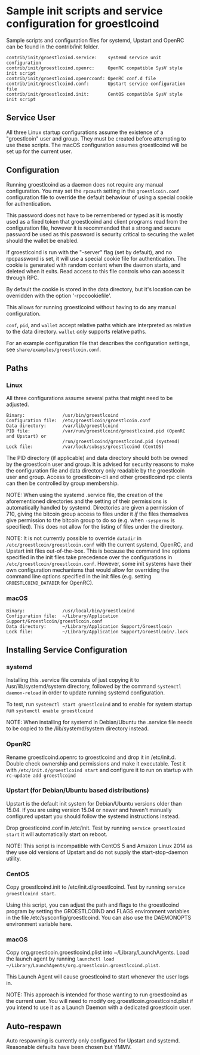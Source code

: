 Sample init scripts and service configuration for groestlcoind
==========================================================

Sample scripts and configuration files for systemd, Upstart and OpenRC
can be found in the contrib/init folder.

    contrib/init/groestlcoind.service:    systemd service unit configuration
    contrib/init/groestlcoind.openrc:     OpenRC compatible SysV style init script
    contrib/init/groestlcoind.openrcconf: OpenRC conf.d file
    contrib/init/groestlcoind.conf:       Upstart service configuration file
    contrib/init/groestlcoind.init:       CentOS compatible SysV style init script

Service User
---------------------------------

All three Linux startup configurations assume the existence of a "groestlcoin" user
and group.  They must be created before attempting to use these scripts.
The macOS configuration assumes groestlcoind will be set up for the current user.

Configuration
---------------------------------

Running groestlcoind as a daemon does not require any manual configuration. You may
set the `rpcauth` setting in the `groestlcoin.conf` configuration file to override
the default behaviour of using a special cookie for authentication.

This password does not have to be remembered or typed as it is mostly used
as a fixed token that groestlcoind and client programs read from the configuration
file, however it is recommended that a strong and secure password be used
as this password is security critical to securing the wallet should the
wallet be enabled.

If groestlcoind is run with the "-server" flag (set by default), and no rpcpassword is set,
it will use a special cookie file for authentication. The cookie is generated with random
content when the daemon starts, and deleted when it exits. Read access to this file
controls who can access it through RPC.

By default the cookie is stored in the data directory, but it's location can be overridden
with the option '-rpccookiefile'.

This allows for running groestlcoind without having to do any manual configuration.

`conf`, `pid`, and `wallet` accept relative paths which are interpreted as
relative to the data directory. `wallet` *only* supports relative paths.

For an example configuration file that describes the configuration settings,
see `share/examples/groestlcoin.conf`.

Paths
---------------------------------

### Linux

All three configurations assume several paths that might need to be adjusted.

    Binary:              /usr/bin/groestlcoind
    Configuration file:  /etc/groestlcoin/groestlcoin.conf
    Data directory:      /var/lib/groestlcoind
    PID file:            /var/run/groestlcoind/groestlcoind.pid (OpenRC and Upstart) or
                         /run/groestlcoind/groestlcoind.pid (systemd)
    Lock file:           /var/lock/subsys/groestlcoind (CentOS)

The PID directory (if applicable) and data directory should both be owned by the
groestlcoin user and group. It is advised for security reasons to make the
configuration file and data directory only readable by the groestlcoin user and
group. Access to groestlcoin-cli and other groestlcoind rpc clients can then be
controlled by group membership.

NOTE: When using the systemd .service file, the creation of the aforementioned
directories and the setting of their permissions is automatically handled by
systemd. Directories are given a permission of 710, giving the bitcoin group
access to files under it _if_ the files themselves give permission to the
bitcoin group to do so (e.g. when `-sysperms` is specified). This does not allow
for the listing of files under the directory.

NOTE: It is not currently possible to override `datadir` in
`/etc/groestlcoin/groestlcoin.conf` with the current systemd, OpenRC, and Upstart init
files out-of-the-box. This is because the command line options specified in the
init files take precedence over the configurations in
`/etc/groestlcoin/groestlcoin.conf`. However, some init systems have their own
configuration mechanisms that would allow for overriding the command line
options specified in the init files (e.g. setting `GROESTLCOIND_DATADIR` for
OpenRC).

### macOS

    Binary:              /usr/local/bin/groestlcoind
    Configuration file:  ~/Library/Application Support/Groestlcoin/groestlcoin.conf
    Data directory:      ~/Library/Application Support/Groestlcoin
    Lock file:           ~/Library/Application Support/Groestlcoin/.lock

Installing Service Configuration
-----------------------------------

### systemd

Installing this .service file consists of just copying it to
/usr/lib/systemd/system directory, followed by the command
`systemctl daemon-reload` in order to update running systemd configuration.

To test, run `systemctl start groestlcoind` and to enable for system startup run
`systemctl enable groestlcoind`

NOTE: When installing for systemd in Debian/Ubuntu the .service file needs to be copied to the /lib/systemd/system directory instead.

### OpenRC

Rename groestlcoind.openrc to groestlcoind and drop it in /etc/init.d.  Double
check ownership and permissions and make it executable.  Test it with
`/etc/init.d/groestlcoind start` and configure it to run on startup with
`rc-update add groestlcoind`

### Upstart (for Debian/Ubuntu based distributions)

Upstart is the default init system for Debian/Ubuntu versions older than 15.04. If you are using version 15.04 or newer and haven't manually configured upstart you should follow the systemd instructions instead.

Drop groestlcoind.conf in /etc/init.  Test by running `service groestlcoind start`
it will automatically start on reboot.

NOTE: This script is incompatible with CentOS 5 and Amazon Linux 2014 as they
use old versions of Upstart and do not supply the start-stop-daemon utility.

### CentOS

Copy groestlcoind.init to /etc/init.d/groestlcoind. Test by running `service groestlcoind start`.

Using this script, you can adjust the path and flags to the groestlcoind program by
setting the GROESTLCOIND and FLAGS environment variables in the file
/etc/sysconfig/groestlcoind. You can also use the DAEMONOPTS environment variable here.

### macOS

Copy org.groestlcoin.groestlcoind.plist into ~/Library/LaunchAgents. Load the launch agent by
running `launchctl load ~/Library/LaunchAgents/org.groestlcoin.groestlcoind.plist`.

This Launch Agent will cause groestlcoind to start whenever the user logs in.

NOTE: This approach is intended for those wanting to run groestlcoind as the current user.
You will need to modify org.groestlcoin.groestlcoind.plist if you intend to use it as a
Launch Daemon with a dedicated groestlcoin user.

Auto-respawn
-----------------------------------

Auto respawning is currently only configured for Upstart and systemd.
Reasonable defaults have been chosen but YMMV.
